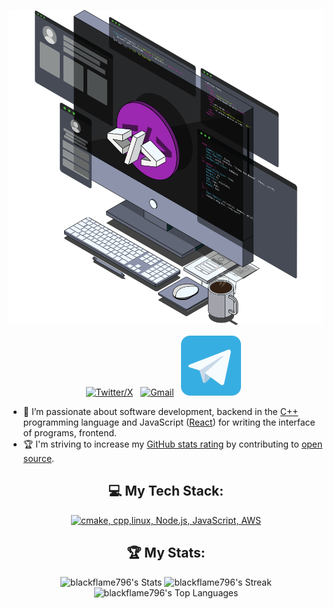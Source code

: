 <div align="center">
<p align="center"><img src="./WorkImage.svg"></p>
  
[![Twitter/X](https://skillicons.dev/icons?i=twitter)](https://x.com/blackflame796) &nbsp;
[![Gmail](https://skillicons.dev/icons?i=gmail)](https://x.com/blackflame796) &nbsp;
[![Telegram](./TelegramLogo.svg)]([https://t.me/Blackflame796) &nbsp;
</div>

- 🔭 I’m passionate about software development, backend in the [C++](https://learn.microsoft.com/ru-ru/cpp/cpp/?view=msvc-170) programming language and JavaScript ([React](https://react.dev/)) for writing the interface of programs, frontend.
- 🏆 I'm striving to increase my [GitHub stats rating](https://github.com/Blackflame796/Blackflame796/edit/master/README.md#-my-stats) by contributing to [open source](https://opensource.com/resources/what-open-source).
<div align="center">
  
## 💻 My Tech Stack:

[![cmake, cpp,linux, Node.js, JavaScript, AWS](https://skillicons.dev/icons?i=js,vite,react,py,cmake,cpp,postgres,nginx,postman,git,docker,kubernetes,linux,apple,windows,aws&perline=8)](https://skillicons.dev)

## 🏆 My Stats:
![blackflame796's Stats](https://github-readme-stats.vercel.app/api?username=blackflame796&theme=tokyonight&show_icons=true&hide_border=true&count_private=true)
![blackflame796's Streak](https://github-readme-streak-stats.herokuapp.com/?user=blackflame796&theme=tokyonight&hide_border=true)
![blackflame796's Top Languages](https://github-readme-stats.vercel.app/api/top-langs/?username=blackflame796&theme=tokyonight&show_icons=true&hide_border=true&layout=compact)

</div>
